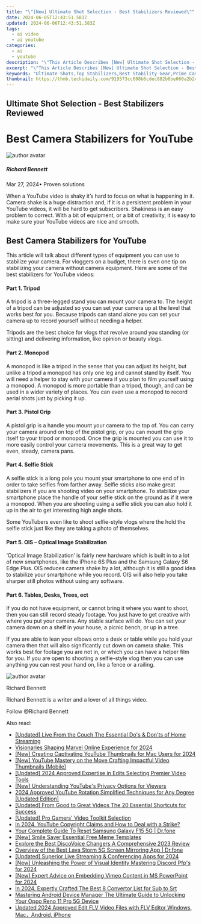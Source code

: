 ```yaml
---
title: "\"[New] Ultimate Shot Selection - Best Stabilizers Reviewed\""
date: 2024-06-05T12:43:51.583Z
updated: 2024-06-06T12:43:51.583Z
tags:
  - ai video
  - ai youtube
categories:
  - ai
  - youtube
description: "\"This Article Describes [New] Ultimate Shot Selection - Best Stabilizers Reviewed\""
excerpt: "\"This Article Describes [New] Ultimate Shot Selection - Best Stabilizers Reviewed\""
keywords: "Ultimate Shots,Top Stabilizers,Best Stability Gear,Prime Camera Accessories,Optimal Shot Tech,Pro Stabilizer Guide,Quality Shot Equipment"
thumbnail: https://thmb.techidaily.com/919573cc608b6cdec882b8be060a2b2c2cf20857c29aeec82d8f35e1cc72f6d6.jpg
---
```


## Ultimate Shot Selection - Best Stabilizers Reviewed

# Best Camera Stabilizers for YouTube

![author avatar](https://images.wondershare.com/filmora/article-images/richard-bennett.jpg)

##### Richard Bennett

 Mar 27, 2024• Proven solutions

 When a YouTube video is shaky it’s hard to focus on what is happening in it. Camera shake is a huge distraction and, if it is a persistent problem in your YouTube videos, it will be hard to get subscribers. Shakiness is an easy problem to correct. With a bit of equipment, or a bit of creativity, it is easy to make sure your YouTube videos are nice and smooth.

## Best Camera Stabilizers for YouTube

 This article will talk about different types of equipment you can use to stabilize your camera. For vloggers on a budget, there is even one tip on stabilizing your camera without camera equipment. Here are some of the best stabilizers for YouTube videos:

#### Part 1\. Tripod

 A tripod is a three-legged stand you can mount your camera to. The height of a tripod can be adjusted so you can set your camera up at the level that works best for you. Because tripods can stand alone you can set your camera up to record yourself without needing a helper.

 Tripods are the best choice for vlogs that revolve around you standing (or sitting) and delivering information, like opinion or beauty vlogs.

#### Part 2\. Monopod

 A monopod is like a tripod in the sense that you can adjust its height, but unlike a tripod a monopod has only one leg and cannot stand by itself. You will need a helper to stay with your camera if you plan to film yourself using a monopod. A monopod is more portable than a tripod, though, and can be used in a wider variety of places. You can even use a monopod to record aerial shots just by picking it up.

#### Part 3\. Pistol Grip

 A pistol grip is a handle you mount your camera to the top of. You can carry your camera around on top of the pistol grip, or you can mount the grip itself to your tripod or monopod. Once the grip is mounted you can use it to more easily control your camera movements. This is a great way to get even, steady, camera pans.

#### Part 4\. Selfie Stick

 A selfie stick is a long pole you mount your smartphone to one end of in order to take selfies from farther away. Selfie sticks also make great stabilizers if you are shooting video on your smartphone. To stabilize your smartphone place the handle of your selfie stick on the ground as if it were a monopod. When you are shooting using a selfie stick you can also hold it up in the air to get interesting high angle shots.

 Some YouTubers even like to shoot selfie-style vlogs where the hold the selfie stick just like they are taking a photo of themselves.

#### Part 5\. OIS – Optical Image Stabilization

 ‘Optical Image Stabilization’ is fairly new hardware which is built in to a lot of new smartphones, like the iPhone 6S Plus and the Samsung Galaxy S6 Edge Plus. OIS reduces camera shake by a lot, although it is still a good idea to stabilize your smartphone while you record. OIS will also help you take sharper still photos without using any software.

#### Part 6\. Tables, Desks, Trees, ect

 If you do not have equipment, or cannot bring it where you want to shoot, then you can still record steady footage. You just have to get creative with where you put your camera. Any stable surface will do. You can set your camera down on a shelf in your house, a picnic bench, or up in a tree.

 If you are able to lean your elbows onto a desk or table while you hold your camera then that will also significantly cut down on camera shake. This works best for footage you are not in, or which you can have a helper film for you. If you are open to shooting a selfie-style vlog then you can use anything you can rest your hand on, like a fence or a railing.

![author avatar](https://images.wondershare.com/filmora/article-images/richard-bennett.jpg)

Richard Bennett

Richard Bennett is a writer and a lover of all things video.

Follow @Richard Bennett

<span class="atpl-alsoreadstyle">Also read:</span>
<div><ul>
<li><a href="https://facebook-video-share.techidaily.com/updated-live-from-the-couch-the-essential-dos-and-donts-of-home-streaming/"><u>[Updated] Live From the Couch  The Essential Do's & Don'ts of Home Streaming</u></a></li>
<li><a href="https://facebook-video-share.techidaily.com/visionaries-shaping-marvel-online-experience-for-2024/"><u>Visionaries Shaping Marvel Online Experience for 2024</u></a></li>
<li><a href="https://facebook-video-share.techidaily.com/new-creating-captivating-youtube-thumbnails-for-mac-users-for-2024/"><u>[New] Creating Captivating YouTube Thumbnails for Mac Users for 2024</u></a></li>
<li><a href="https://facebook-video-share.techidaily.com/new-youtube-mastery-on-the-move-crafting-impactful-video-thumbnails-mobile/"><u>[New] YouTube Mastery on the Move  Crafting Impactful Video Thumbnails (Mobile)</u></a></li>
<li><a href="https://facebook-video-share.techidaily.com/updated-2024-approved-expertise-in-edits-selecting-premier-video-tools/"><u>[Updated] 2024 Approved  Expertise in Edits  Selecting Premier Video Tools</u></a></li>
<li><a href="https://facebook-video-share.techidaily.com/new-understanding-youtubes-privacy-options-for-viewers/"><u>[New] Understanding YouTube's Privacy Options for Viewers</u></a></li>
<li><a href="https://facebook-video-share.techidaily.com/2024-approved-youtube-rotation-simplified-techniques-for-any-degree-updated-edition/"><u>2024 Approved  YouTube Rotation Simplified  Techniques for Any Degree [Updated Edition]</u></a></li>
<li><a href="https://facebook-video-share.techidaily.com/updated-from-good-to-great-videos-the-20-essential-shortcuts-for-success/"><u>[Updated] From Good to Great Videos  The 20 Essential Shortcuts for Success</u></a></li>
<li><a href="https://facebook-video-share.techidaily.com/updated-pro-gamers-video-toolkit-selection/"><u>[Updated] Pro Gamers' Video Toolkit Selection</u></a></li>
<li><a href="https://facebook-video-share.techidaily.com/in-2024-youtube-copyright-claims-and-how-to-deal-with-a-strike/"><u>In 2024, YouTube Copyright Claims and How to Deal with a Strike?</u></a></li>
<li><a href="https://techidaily.com/your-complete-guide-to-reset-samsung-galaxy-f15-5g-drfone-by-drfone-reset-android-reset-android/"><u>Your Complete Guide To Reset Samsung Galaxy F15 5G | Dr.fone</u></a></li>
<li><a href="https://extra-approaches.techidaily.com/new-smile-saver-essential-free-meme-templates/"><u>[New] Smile Saver  Essential Free Meme Templates</u></a></li>
<li><a href="https://discord-videos.techidaily.com/explore-the-best-discovoice-changers-a-comprehensive-2023-review/"><u>Explore the Best DiscoVoice Changers  A Comprehensive 2023 Review</u></a></li>
<li><a href="https://screen-mirror.techidaily.com/overview-of-the-best-lava-storm-5g-screen-mirroring-app-drfone-by-drfone-android/"><u>Overview of the Best Lava Storm 5G Screen Mirroring App | Dr.fone</u></a></li>
<li><a href="https://screen-mirroring-recording.techidaily.com/updated-superior-live-streaming-and-conferencing-apps-for-2024/"><u>[Updated] Superior Live Streaming & Conferencing Apps for 2024</u></a></li>
<li><a href="https://discord-videos.techidaily.com/new-unleashing-the-power-of-visual-identity-mastering-discord-pfps-for-2024/"><u>[New] Unleashing the Power of Visual Identity  Mastering Discord Pfp's for 2024</u></a></li>
<li><a href="https://vimeo-videos.techidaily.com/new-expert-advice-on-embedding-vimeo-content-in-ms-powerpoint-for-2024/"><u>[New] Expert Advice on Embedding Vimeo Content in MS PowerPoint for 2024</u></a></li>
<li><a href="https://some-knowledge.techidaily.com/in-2024-expertly-crafted-the-best-8-convertor-list-for-sub-to-srt/"><u>In 2024, Expertly Crafted  The Best 8 Convertor List for Sub to Srt</u></a></li>
<li><a href="https://android-unlock.techidaily.com/mastering-android-device-manager-the-ultimate-guide-to-unlocking-your-oppo-reno-11-pro-5g-device-by-drfone-android/"><u>Mastering Android Device Manager The Ultimate Guide to Unlocking Your Oppo Reno 11 Pro 5G Device</u></a></li>
<li><a href="https://ai-editing-video.techidaily.com/updated-2024-approved-edit-flv-video-files-with-flv-editor-windows-macandroid-iphone/"><u>Updated 2024 Approved Edit FLV Video Files with FLV Editor Windows, Mac，Android, iPhone</u></a></li>
</ul></div>

<ins class="adsbygoogle"
      style="display:block"
      data-ad-client="ca-pub-7571918770474297"
      data-ad-slot="8358498916"
      data-ad-format="auto"
      data-full-width-responsive="true"></ins>